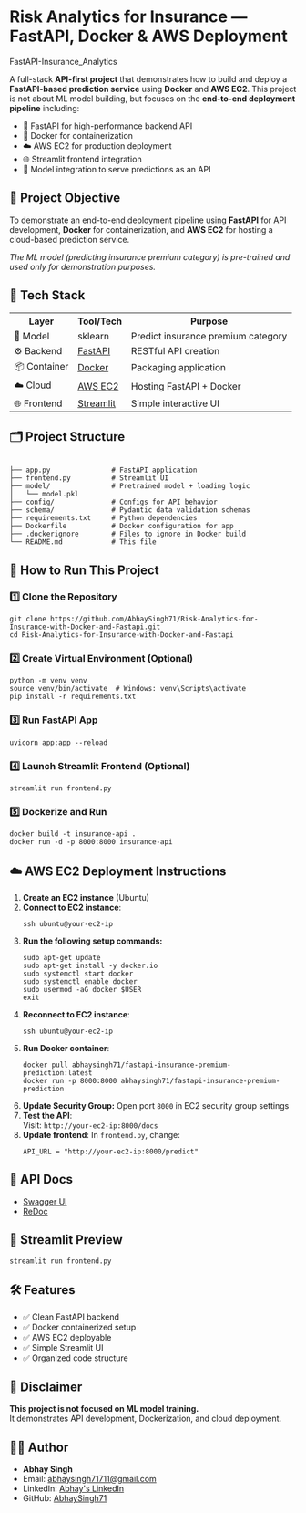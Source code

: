 <h1> Risk Analytics for Insurance — FastAPI, Docker & AWS Deployment</h1>
<span class="badge">FastAPI-Insurance_Analytics</span>

<p>
  A full-stack <strong>API-first project</strong> that demonstrates how to build and deploy a
  <strong>FastAPI-based prediction service</strong> using <strong>Docker</strong> and <strong>AWS EC2</strong>.
  This project is not about ML model building, but focuses on the <strong>end-to-end deployment pipeline</strong> including:
</p>

<ul>
  <li>🚀 FastAPI for high-performance backend API</li>
  <li>🐳 Docker for containerization</li>
  <li>☁️ AWS EC2 for production deployment</li>
  <li>🌐 Streamlit frontend integration</li>
  <li>🔁 Model integration to serve predictions as an API</li>
</ul>

<h2>📌 Project Objective</h2>
<p>
  To demonstrate an end-to-end deployment pipeline using <strong>FastAPI</strong> for API development,
  <strong>Docker</strong> for containerization, and <strong>AWS EC2</strong> for hosting a cloud-based prediction service.
</p>
<p><em>The ML model (predicting insurance premium category) is pre-trained and used only for demonstration purposes.</em></p>

<h2>🧱 Tech Stack</h2>
<table>
  <tr><th>Layer</th><th>Tool/Tech</th><th>Purpose</th></tr>
  <tr><td>🧠 Model</td><td>sklearn</td><td>Predict insurance premium category</td></tr>
  <tr><td>⚙️ Backend</td><td><a href="https://fastapi.tiangolo.com" target="_blank">FastAPI</a></td><td>RESTful API creation</td></tr>
  <tr><td>📦 Container</td><td><a href="https://www.docker.com" target="_blank">Docker</a></td><td>Packaging application</td></tr>
  <tr><td>☁️ Cloud</td><td><a href="https://aws.amazon.com/ec2/" target="_blank">AWS EC2</a></td><td>Hosting FastAPI + Docker</td></tr>
  <tr><td>🌐 Frontend</td><td><a href="https://streamlit.io" target="_blank">Streamlit</a></td><td>Simple interactive UI</td></tr>
</table>

<h2>🗂️ Project Structure</h2>
<pre><code>
├── app.py               # FastAPI application
├── frontend.py          # Streamlit UI
├── model/               # Pretrained model + loading logic
│   └── model.pkl
├── config/              # Configs for API behavior
├── schema/              # Pydantic data validation schemas
├── requirements.txt     # Python dependencies
├── Dockerfile           # Docker configuration for app
├── .dockerignore        # Files to ignore in Docker build
└── README.md            # This file
</code></pre>

<h2>🚀 How to Run This Project</h2>

<h3>1️⃣ Clone the Repository</h3>
<pre><code>git clone https://github.com/AbhaySingh71/Risk-Analytics-for-Insurance-with-Docker-and-Fastapi.git
cd Risk-Analytics-for-Insurance-with-Docker-and-Fastapi</code></pre>

<h3>2️⃣ Create Virtual Environment (Optional)</h3>
<pre><code>python -m venv venv
source venv/bin/activate  # Windows: venv\Scripts\activate
pip install -r requirements.txt</code></pre>

<h3>3️⃣ Run FastAPI App</h3>
<pre><code>uvicorn app:app --reload</code></pre>

<h3>4️⃣ Launch Streamlit Frontend (Optional)</h3>
<pre><code>streamlit run frontend.py</code></pre>

<h3>5️⃣ Dockerize and Run</h3>
<pre><code>docker build -t insurance-api .
docker run -d -p 8000:8000 insurance-api</code></pre>

<h2>☁️ AWS EC2 Deployment Instructions</h2>

<ol>
  <li><strong>Create an EC2 instance</strong> (Ubuntu)</li>
  <li><strong>Connect to EC2 instance</strong>:
    <pre><code>ssh ubuntu@your-ec2-ip</code></pre>
  </li>
  <li><strong>Run the following setup commands:</strong>
    <pre><code>sudo apt-get update
sudo apt-get install -y docker.io
sudo systemctl start docker
sudo systemctl enable docker
sudo usermod -aG docker $USER
exit</code></pre>
  </li>
  <li><strong>Reconnect to EC2 instance</strong>:
    <pre><code>ssh ubuntu@your-ec2-ip</code></pre>
  </li>
  <li><strong>Run Docker container</strong>:
    <pre><code>docker pull abhaysingh71/fastapi-insurance-premium-prediction:latest
docker run -p 8000:8000 abhaysingh71/fastapi-insurance-premium-prediction</code></pre>
  </li>
  <li><strong>Update Security Group:</strong> Open port <code>8000</code> in EC2 security group settings</li>
  <li><strong>Test the API</strong>:
    <br>Visit: <code>http://your-ec2-ip:8000/docs</code>
  </li>
  <li><strong>Update frontend</strong>: In <code>frontend.py</code>, change:
    <pre><code>API_URL = "http://your-ec2-ip:8000/predict"</code></pre>
  </li>
</ol>

<h2>🧪 API Docs</h2>
<ul>
  <li><a href="http://localhost:8000/docs" target="_blank">Swagger UI</a></li>
  <li><a href="http://localhost:8000/redoc" target="_blank">ReDoc</a></li>
</ul>

<h2>📸 Streamlit Preview</h2>
<pre><code>streamlit run frontend.py</code></pre>

<h2>🛠️ Features</h2>
<ul>
  <li>✅ Clean FastAPI backend</li>
  <li>✅ Docker containerized setup</li>
  <li>✅ AWS EC2 deployable</li>
  <li>✅ Simple Streamlit UI</li>
  <li>✅ Organized code structure</li>
</ul>

<h2>📢 Disclaimer</h2>
<p>
  <strong>This project is not focused on ML model training.</strong><br>
  It demonstrates API development, Dockerization, and cloud deployment.
</p>

<h2>👨‍💻 Author</h2>
<ul>
  <li><strong>Abhay Singh</strong></li>
  <li>Email: <a href="mailto:abhaysingh71711@gmail.com">abhaysingh71711@gmail.com</a></li>
  <li>LinkedIn: <a href="https://www.linkedin.com/in/abhay-singh-050a5b293/" target="_blank">Abhay's LinkedIn</a></li>
  <li>GitHub: <a href="https://github.com/AbhaySingh71" target="_blank">AbhaySingh71</a></li>
</ul>
</body>
</html>

